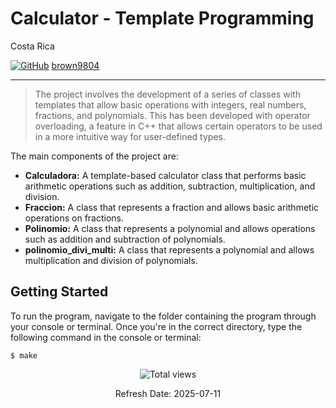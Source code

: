 # Calculator - Template Programming

Costa Rica

[![GitHub](https://img.shields.io/badge/--181717?logo=github&logoColor=ffffff)](https://github.com/)
[brown9804](https://github.com/brown9804)

----------

> The project involves the development of a series of classes with templates that allow basic operations with integers, real numbers, fractions, and polynomials. This has been developed with operator overloading, a feature in C++ that allows certain operators to be used in a more intuitive way for user-defined types.

The main components of the project are:

- **Calculadora:** A template-based calculator class that performs basic arithmetic operations such as addition, subtraction, multiplication, and division.
- **Fraccion:** A class that represents a fraction and allows basic arithmetic operations on fractions.
- **Polinomio:** A class that represents a polynomial and allows operations such as addition and subtraction of polynomials.
- **polinomio_divi_multi:** A class that represents a polynomial and allows multiplication and division of polynomials.
  
## Getting Started

To run the program, navigate to the folder containing the program through your console or terminal. Once you're in the correct directory, type the following command in the console or terminal:

```
$ make
```

<!-- START BADGE -->
<div align="center">
  <img src="https://img.shields.io/badge/Total%20views-1022-limegreen" alt="Total views">
  <p>Refresh Date: 2025-07-11</p>
</div>
<!-- END BADGE -->

